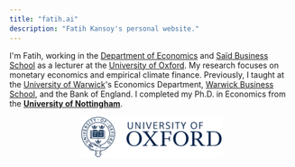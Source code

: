 ```yaml
---
title: "fatih.ai"
description: "Fatih Kansoy's personal website."
---
```



<!-- {{< lead >}}
<strong> News!</strong>: As of September 2024, I've joined Oxford!
{{< /lead >}} -->




I'm Fatih, working in the [Department of Economics](https://www.economics.ox.ac.uk/home) and [Saïd Business School](https://www.sbs.ox.ac.uk) as a lecturer at the [University of Oxford](https://www.economics.ox.ac.uk/people/fatih-kansoy). My research focuses on monetary economics and empirical climate finance. Previously, I taught at the [University of Warwick](https://warwick.ac.uk/economics)'s Economics Department, [Warwick Business School](https://wbs.ac.uk), and the Bank of England. I completed my  Ph.D. in Economics from the <strong> [University of Nottingham](https://www.nottingham.ac.uk/economics)</strong>. 


<!-- It's <strong>Fatih</strong>. I currently hold a position as a Departmental Lecturer at the [University of Oxford](https://www.oxford.ac.uk). I completed my  Ph.D. in Economics from the <strong> [University of Nottingham](https://www.nottingham.ac.uk/economics)</strong>. My research primarily focuses on quantitative [with high-frequency financial data] finance, computational economic history (digital history), and, more specifically, the world of <strong> [central banking](https://www.centralbanking.info)</strong>.

Since 2019, I have been actively involved in teaching a diverse array of macro-finance courses. Additionally, I have been guiding both undergraduate and postgraduate students through their dissertation journeys, particularly in areas related to empirical finance and macroeconomics. These teaching and supervisory role spans across multiple platforms including the <strong> [Oxford Department of Economics](https://www.economics.ox.ac.uk/home)</strong> <strong> [Oxford Saïd Business School](https://www.sbs.ox.ac.uk)</strong>,  <strong> [Department of Economics](https://warwick.ac.uk/economics)</strong>, <strong>  [Warwick Business School](https://wbs.ac.uk)</strong>, and the <strong>[Warwick Summer School](https://warwick.ac.uk/study/summer-with-warwick/warwick-summer-school/courses/banking)</strong> at the University of Warwick.   -->




 <!-- --> 
 <p align="center">
<img src="uofoxford.png" alt="University of Oxford" style="width: 50%;"> </p> 

